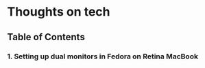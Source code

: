 # Thoughts on tech

## Table of Contents
### 1. Setting up dual monitors in Fedora on Retina MacBook
